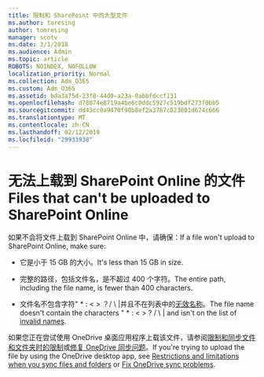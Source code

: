 ```yaml
---
title: 限制和 SharePoint 中的大型文件
ms.author: toresing
author: tomresing
manager: scotv
ms.date: 3/1/2018
ms.audience: Admin
ms.topic: article
ROBOTS: NOINDEX, NOFOLLOW
localization_priority: Normal
ms.collection: Adm_O365
ms.custom: Adm_O365
ms.assetid: bda3a75d-23f8-44d9-a23a-0abbfdccf131
ms.openlocfilehash: d78074e8719a4be6c0ddc5927c519bdf273f0bb5
ms.sourcegitcommit: dd43cc0a9470f98b8ef2a3787c823801d674c666
ms.translationtype: MT
ms.contentlocale: zh-CN
ms.lasthandoff: 02/12/2019
ms.locfileid: "29933938"
---
```

# <a name="files-that-cant-be-uploaded-to-sharepoint-online"></a><span data-ttu-id="ece7e-102">无法上载到 SharePoint Online 的文件</span><span class="sxs-lookup"><span data-stu-id="ece7e-102">Files that can't be uploaded to SharePoint Online</span></span>

<span data-ttu-id="ece7e-103">如果不会将文件上载到 SharePoint Online 中，请确保：</span><span class="sxs-lookup"><span data-stu-id="ece7e-103">If a file won't upload to SharePoint Online, make sure:</span></span>
  
- <span data-ttu-id="ece7e-104">它是小于 15 GB 的大小。</span><span class="sxs-lookup"><span data-stu-id="ece7e-104">It's less than 15 GB in size.</span></span>
    
- <span data-ttu-id="ece7e-105">完整的路径，包括文件名，是不超过 400 个字符。</span><span class="sxs-lookup"><span data-stu-id="ece7e-105">The entire path, including the file name, is fewer than 400 characters.</span></span>
    
- <span data-ttu-id="ece7e-p101">文件名不包含字符" \* : \< \> ？/ \ |并且不在列表中的[无效名称](https://go.microsoft.com/fwlink/?linkid=866430)。</span><span class="sxs-lookup"><span data-stu-id="ece7e-p101">The file name doesn't contain the characters " \* : \< \> ? / \ | and isn't on the list of [invalid names](https://go.microsoft.com/fwlink/?linkid=866430).</span></span>
    
<span data-ttu-id="ece7e-108">如果您正在尝试使用 OneDrive 桌面应用程序上载该文件，请参阅[限制和同步文件和文件夹时的限制](http://go.microsoft.com/fwlink/p/?LinkID=717734)或[修复 OneDrive 同步问题](https://go.microsoft.com/fwlink/?linkid=866431)。</span><span class="sxs-lookup"><span data-stu-id="ece7e-108">If you're trying to upload the file by using the OneDrive desktop app, see [Restrictions and limitations when you sync files and folders](http://go.microsoft.com/fwlink/p/?LinkID=717734) or [Fix OneDrive sync problems](https://go.microsoft.com/fwlink/?linkid=866431).</span></span>
  

